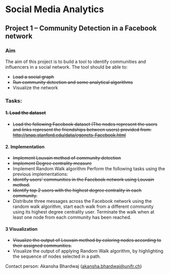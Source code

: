 # Social Media Analytics
## Project 1 – Community Detection in a Facebook network
### Aim
The aim of this project is to build a tool to identify communities and influencers in a social network. The tool should be able to:
- ~~Load a social graph~~
- ~~Run community detection and some analytical algorithms~~
- Visualize the network

### Tasks: 
#### ~~1. Load the dataset~~
-  ~~Load the following Facebook dataset (The nodes represent the users and links represent the friendships between users) provided from: http://snap.stanford.edu/data/egonets-Facebook.html~~
#### 2. Implementation
- ~~Implement Louvain method of community detection~~
- ~~Implement Degree centrality measure~~
- Implement Random Walk algorithm
Perform the following tasks using the previous implementations:
- ~~Identify users’ communities in the Facebook network using Louvain method.~~
- ~~Identify top 2 users with the highest degree centrality in each community.~~
- Distribute three messages across the Facebook network using the random walk
algorithm, start each walk from a different community using its highest degree centrality user. Terminate the walk when at least one node from each community has been reached.
#### 3 Visualization
- ~~Visualize the output of Louvain method by coloring nodes according to their assigned communities.~~
- Visualize the output of applying Random Walk algorithm, by highlighting the sequence of nodes selected in a path.


Contact person: Akansha Bhardwaj (akansha.bhardwaj@unifr.ch)
